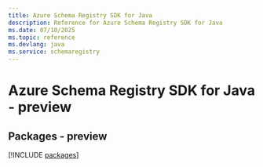 ```yaml
---
title: Azure Schema Registry SDK for Java
description: Reference for Azure Schema Registry SDK for Java
ms.date: 07/10/2025
ms.topic: reference
ms.devlang: java
ms.service: schemaregistry
---
```

# Azure Schema Registry SDK for Java - preview
## Packages - preview
[!INCLUDE [packages](schema-registry-index.md)]
